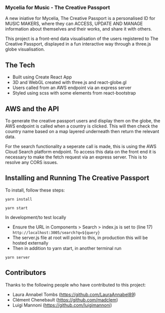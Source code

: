 ### Mycelia for Music - The Creative Passport

A new iniative for Mycelia, The Creative Passport is a personalised ID for MUSIC MAKERS, where they can ACCESS, UPDATE AND MANAGE information about themselves and their works, and share it with others. 

This project is a front-end data visualisation of the users registered to The Creative Passport, displayed in a fun interactive way through a three.js globe visualisation. 


## The Tech

* Built using Create React App
* 3D and WebGL created with three.js and react-globe.gl
* Users called from an AWS endpoint via an express server
* Styled using scss with some elements from react-bootstrap

## AWS and the API

To generate the creative passport users and display them on the globe, the AWS endpoint is called when a country is clicked. This will then check the country name based on a map layered underneath then return the relevant data. 

For the search functionality a seperate call is made, this is using the AWS Cloud Search platform endpoint. To access this data on the front end it is necessary to make the fetch request via an express server. This is to resolve any CORS issues. 


## Installing and Running The Creative Passport

To install, follow these steps:

```
yarn install
```

```
yarn start
```

In development/to test locally
* Ensure the URL in Components > Search > index.js is set to (line 17) `http://localhost:3005/search?q=${query}`
* The server.js file at root will point to this, in production this will be hosted externally
* Then in addition to yarn start, in another terminal run

```
yarn server
```

## Contributors

Thanks to the following people who have contributed to this project:

* Laura Annabel Tombs (https://github.com/LauraAnnabel89)
* Clément Chenebault (https://github.com/madclem) 
* Luigi Mannoni (https://github.com/luigimannoni)
